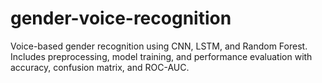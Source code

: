 # gender-voice-recognition
Voice-based gender recognition using CNN, LSTM, and Random Forest. Includes preprocessing, model training, and performance evaluation with accuracy, confusion matrix, and ROC-AUC.
